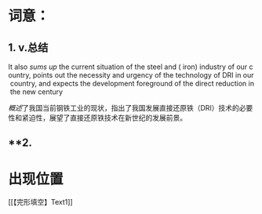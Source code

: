 # 词意：
## **1. v.总结**

It also *sums up* the current situation of the steel and ( iron) industry of our country, points out the necessity and urgency of the technology of DRI in our country, and expects the development foreground of the direct reduction in the new century

*概述*了我国当前钢铁工业的现状，指出了我国发展直接还原铁（DRI）技术的必要性和紧迫性，展望了直接还原铁技术在新世纪的发展前景。

## **2.


# 出现位置
[[【完形填空】Text1]]
